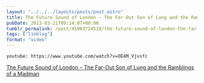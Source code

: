 ```yaml
---
layout: "../../../layouts/posts/post.astro"
title: The Future Sound of London – The Far-Out Son of Lung and the Ramblings of a Madman
pubDate: 2013-03-21T09:14:07+00:00
tumblr_permalink: /post/45903724510/the-future-sound-of-london-the-far-out-son-of
tags: ["linklog"]
format: "video"
---
```


`youtube: https://www.youtube.com/watch?v=OE4M_Vjvsfc`

[The Future Sound of London &#8211; The Far-Out Son of Lung and the Ramblings of a Madman][1]

[1]: https://www.youtube.com/watch?v=OE4M_Vjvsfc
